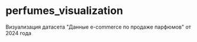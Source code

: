 # perfumes_visualization
Визуализация датасета "Данные e-commerce по продаже парфюмов" от 2024 года
